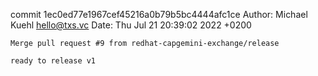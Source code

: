 commit 1ec0ed77e1967cef45216a0b79b5bc4444afc1ce
Author: Michael Kuehl <hello@txs.vc>
Date:   Thu Jul 21 20:39:02 2022 +0200

    Merge pull request #9 from redhat-capgemini-exchange/release
    
    ready to release v1
